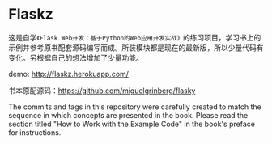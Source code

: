 Flaskz
======

这是自学`《Flask Web开发：基于Python的Web应用开发实战》`的练习项目，学习书上的示例并参考原书配套源码编写而成。所装模块都是现在的最新版，所以少量代码有变化。另根据自己的想法增加了少量功能。

demo: http://flaskz.herokuapp.com/

书本原配源码：https://github.com/miguelgrinberg/flasky

The commits and tags in this repository were carefully created to match the sequence in which concepts are presented in the book. Please read the section titled "How to Work with the Example Code" in the book's preface for instructions.

